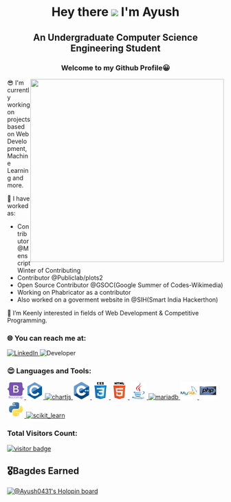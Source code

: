 <h1 align="center">Hey there <img src="https://raw.githubusercontent.com/MartinHeinz/MartinHeinz/master/wave.gif" width="30px"> I'm Ayush</h1>
<h2 align="center">An Undergraduate Computer Science Engineering Student </h2>

<h3 align="center">Welcome to my Github Profile😀</h3>
<img src="https://user-images.githubusercontent.com/68391974/126289518-a8422fd8-b728-4425-a231-b918c37aad8e.gif" align="right" width="450" height="425"/>

😎 I'm currently working on projects based on Web Development, Machine Learning and more.


🔭 I have worked as:

   - Contributor @Menscript Winter of Contributing
   - Contributor @Publiclab/plots2
   - Open Source Contributor @GSOC(Google Summer of Codes-Wikimedia)
   - Working on Phabricator as a contributor
   - Also worked on a goverment website in @SIH(Smart India Hackerthon)

👀 I’m Keenly interested in fields of Web Development & Competitive Programming.


### 🌐 You can reach me at: 

<a href="https://linkedin.com/in/ayush-kumar-bb773b214/">
  <img
    alt="LinkedIn"
    src="https://img.shields.io/badge/LinkedIn-0A66C2?logo=LinkedIn&logoColor=blue&style=for-the-badge"
  />
</a>
<img src="https://c.tenor.com/pVwOAuOdI4MAAAAM/jim-carrey-bruce-almighty.gif" alt="Developer" />

<h3 align="left"> 😍 Languages and Tools:</h3>
<p align="left"> <a href="https://getbootstrap.com" target="_blank"> <img src="https://raw.githubusercontent.com/devicons/devicon/master/icons/bootstrap/bootstrap-plain-wordmark.svg" alt="bootstrap" width="40" height="40"/> </a> <a href="https://www.cprogramming.com/" target="_blank"> <img src="https://raw.githubusercontent.com/devicons/devicon/master/icons/c/c-original.svg" alt="c" width="40" height="40"/> </a> <a href="https://www.chartjs.org" target="_blank"> <img src="https://www.chartjs.org/media/logo-title.svg" alt="chartjs" width="40" height="40"/> </a> <a href="https://www.w3schools.com/cpp/" target="_blank"> <img src="https://raw.githubusercontent.com/devicons/devicon/master/icons/cplusplus/cplusplus-original.svg" alt="cplusplus" width="40" height="40"/> </a> <a href="https://www.w3schools.com/css/" target="_blank"> <img src="https://raw.githubusercontent.com/devicons/devicon/master/icons/css3/css3-original-wordmark.svg" alt="css3" width="40" height="40"/> </a> <a href="https://www.w3.org/html/" target="_blank"> <img src="https://raw.githubusercontent.com/devicons/devicon/master/icons/html5/html5-original-wordmark.svg" alt="html5" width="40" height="40"/> </a> <a href="https://www.java.com" target="_blank"> <img src="https://raw.githubusercontent.com/devicons/devicon/master/icons/java/java-original.svg" alt="java" width="40" height="40"/> </a> <a href="https://mariadb.org/" target="_blank"> <img src="https://www.vectorlogo.zone/logos/mariadb/mariadb-icon.svg" alt="mariadb" width="40" height="40"/> </a> <a href="https://www.mysql.com/" target="_blank"> <img src="https://raw.githubusercontent.com/devicons/devicon/master/icons/mysql/mysql-original-wordmark.svg" alt="mysql" width="40" height="40"/> </a> <a href="https://www.php.net" target="_blank"> <img src="https://raw.githubusercontent.com/devicons/devicon/master/icons/php/php-original.svg" alt="php" width="40" height="40"/> </a> <a href="https://www.python.org" target="_blank"> <img src="https://raw.githubusercontent.com/devicons/devicon/master/icons/python/python-original.svg" alt="python" width="40" height="40"/> </a> <a href="https://scikit-learn.org/" target="_blank"> <img src="https://upload.wikimedia.org/wikipedia/commons/0/05/Scikit_learn_logo_small.svg" alt="scikit_learn" width="40" height="40"/> </a> 
</p>

 ### Total Visitors Count: 
 <a href="https://github.com/Ayush0431">
    <img src="https://profile-counter.glitch.me/Ayush0431/count.svg" alt="visitor badge" height="30px" />
    </a>
    <h2>🎖️Bagdes Earned</h2>

[![@Ayush0431's Holopin board](https://holopin.io/api/user/board?user=Ayush0431)](https://holopin.io/@Ayush0431)
